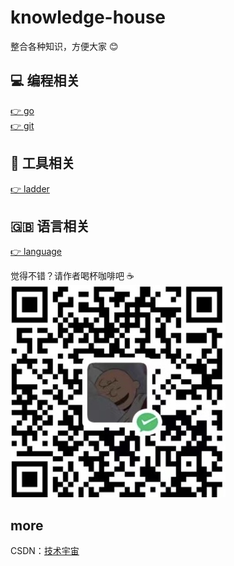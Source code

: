 # knowledge-house
整合各种知识，方便大家 😊

## 💻 编程相关
[👉 go](./project/go/go.md)  
[👉 git](./project/git/git.md)  
## 🔧 工具相关
[👉 ladder](./project/ladder/ladder.md)  
## 🇬🇧 语言相关
[👉 language](./project/language/language.md)  

觉得不错？请作者喝杯咖啡吧 ☕️  
![](./img/1.jpg)  

## more
CSDN：[技术宇宙](https://blog.csdn.net/qq_44491553)
